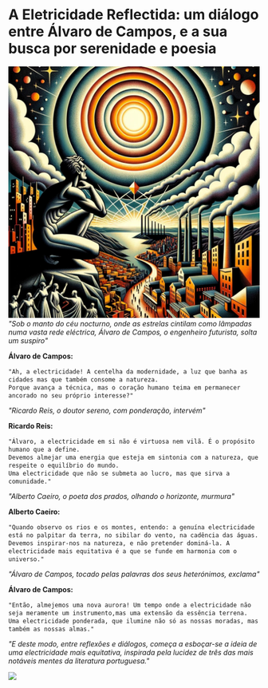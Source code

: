 # A Eletricidade Reflectida: um diálogo entre Álvaro de Campos, e a sua busca por serenidade e poesia
![](../data/alvaro_e_a_energia.jpg)
_"Sob o manto do céu nocturno, onde as estrelas cintilam como lâmpadas numa vasta rede eléctrica, Álvaro de Campos, o engenheiro futurista, solta um suspiro"_

**Álvaro de Campos:**
```poem
"Ah, a electricidade! A centelha da modernidade, a luz que banha as cidades mas que também consome a natureza. 
Porque avança a técnica, mas o coração humano teima em permanecer ancorado no seu próprio interesse?"
```
_"Ricardo Reis, o doutor sereno, com ponderação, intervém"_

**Ricardo Reis:**
```poem
"Álvaro, a electricidade em si não é virtuosa nem vilã. É o propósito humano que a define. 
Devemos almejar uma energia que esteja em sintonia com a natureza, que respeite o equilíbrio do mundo. 
Uma electricidade que não se submeta ao lucro, mas que sirva a comunidade."
```
_"Alberto Caeiro, o poeta dos prados, olhando o horizonte, murmura"_

**Alberto Caeiro:**
```poem
"Quando observo os rios e os montes, entendo: a genuína electricidade está no palpitar da terra, no sibilar do vento, na cadência das águas. 
Devemos inspirar-nos na natureza, e não pretender dominá-la. A electricidade mais equitativa é a que se funde em harmonia com o universo."
```
_"Álvaro de Campos, tocado pelas palavras dos seus heterónimos, exclama"_

**Álvaro de Campos:**
```poem
"Então, almejemos uma nova aurora! Um tempo onde a electricidade não seja meramente um instrumento,mas uma extensão da essência terrena.
Uma electricidade ponderada, que ilumine não só as nossas moradas, mas também as nossas almas."
```
_"E deste modo, entre reflexões e diálogos, começa a esboçar-se a ideia de uma electricidade mais equitativa, inspirada pela lucidez de três das mais notáveis mentes da literatura portuguesa."_


![](../data/sociedade_limpa_energia_equalitária.jpg)